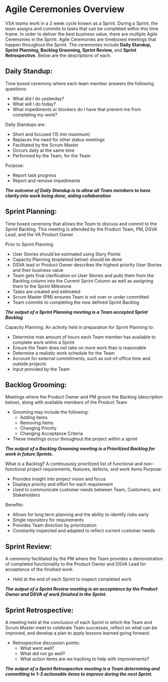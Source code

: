 # Agile Ceremonies Overview

VSA teams work in a 2 week cycle known as a Sprint. During a Sprint, the team assigns and commits to tasks that can be completed within this time frame. In order to deliver the best business value, there are multiple Agile Ceremonies in the Sprint.  Agile Ceremonies are timeboxed meetings that happen throughout the Sprint. The ceremonies include **Daily Standup, Sprint Planning, Backlog Grooming, Sprint Review,** and **Sprint Retrospective.** Below are the descriptions of each. 

## Daily Standup:

Time boxed ceremony where each team member answers the following questions:
* What did I do yesterday?
* What will I do today?
* What impediments or blockers do I have that prevent me from completing my work?

Daily Standups are:

* Short and focused (15 min maximum)
* Replaces the need for other status meetings
* Facilitated by the Scrum Master
* Occurs daily at the same time
* Performed by the Team, for the Team

Purpose:
* Report task progress
* Report and remove impediments

__*The outcome of Daily Standup is to allow all Team members to have clarity into work being done, aiding collaboration*__ 



## Sprint Planning: 

Time boxed ceremony that allows the Team to discuss and commit to the Sprint Backlog. This meeting is attended by the Product Team, PM, DSVA Lead, and the VA Product Owner 

Prior to Sprint Planning
* User Stories should be estimated using Story Points 
* Capacity Planning (explained below) should be done
* DSVA lead or Product Owner describes the highest priority User Stories and their business value
* Team gets final clarification on User Stories and pulls them from the Backlog column into the Current Sprint Column as well as assigning them to the Sprint Milestone
* Tasks are created and estimated
* Scrum Master (PM) ensures Team is not over or under committed
* Team commits to completing the now defined Sprint Backlog

__*The output of a Sprint Planning meeting is a Team accepted Sprint Backlog*__

Capacity Planning: 
An activity held in preparation for Sprint Planning to:

* Determine max amount of hours each Team member has available to complete work within a Sprint 
* Ensure the Team does not take on more work than is reasonable
* Determine a realistic work schedule for the Team
* Account for external commitments, such as out-of-office time and outside projects
* Input provided by the Team




## Backlog Grooming:

Meetings where the Product Owner and PM groom the Backlog (description below), along with available members of the Product Team

* Grooming may include the following:
  * Adding items
  * Removing Items
  * Changing Priority
  * Changing Acceptance Criteria
* These meetings occur throughout the project within a sprint

__*The output of a Backlog Grooming meeting is a Prioritized Backlog for work in future Sprints.*__


What is a Backlog? 
A continuously prioritized list of functional and non-functional project requirements, features, defects, and work items
Purpose: 
* Provides insight into project vision and focus
* Displays priority and effort for each requirement
* Used to communicate customer needs between Team, Customers, and Stakeholders

Benefits:
* Allows for long term planning and the ability to identify risks early
* Single repository for requirements
* Provides Team direction by prioritization 
* Constantly inspected and adapted to reflect current customer needs




## Sprint Review: 

A ceremony facilitated by the PM where the Team provides a demonstration of completed functionality to the Product Owner and DSVA Lead for acceptance of the finished work.
* Held at the end of each Sprint to inspect completed work 

__*The output of a Sprint Review meeting is an acceptance by the Product Owner and DSVA of work finished in the Sprint.*__



## Sprint Retrospective:

A meeting held at the conclusion of each Sprint in which the Team and Scrum Master meet to celebrate Team successes, reflect on what can be improved, and develop a plan to apply lessons learned going forward. 
* Retrospective discussion points:
  * What went well?
  * What did not go well?
  * What action items are we tracking to help with improvements?

__*The output of a Sprint Retrospective meeting is a Team determining and committing to 1-3 actionable items to improve during the next Sprint.*__








